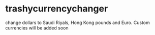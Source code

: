 # trashycurrencychanger
change dollars to Saudi Riyals, Hong Kong pounds and Euro. Custom currencies will be added soon
